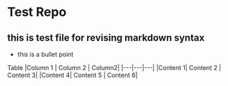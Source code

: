 # Test Repo
## this is test file for revising markdown syntax

* this is a bullet point

Table
|Column 1 | Column 2 | Column2|
|---|---|---|
|Content 1| Content 2 | Content 3|
|Content 4| Content 5 | Content 6|
